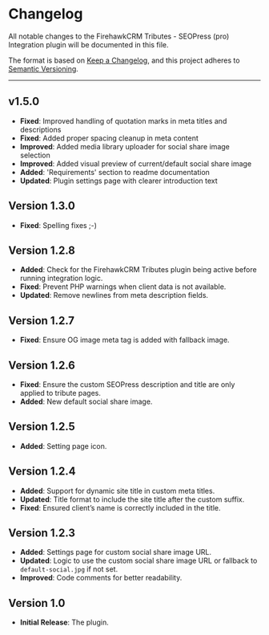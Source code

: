 # Changelog
All notable changes to the FirehawkCRM Tributes - SEOPress (pro) Integration plugin will be documented in this file.

The format is based on [Keep a Changelog](https://keepachangelog.com/en/1.0.0/),
and this project adheres to [Semantic Versioning](https://semver.org/spec/v2.0.0.html).

---

## v1.5.0
- **Fixed**: Improved handling of quotation marks in meta titles and descriptions
- **Fixed**: Added proper spacing cleanup in meta content
- **Improved**: Added media library uploader for social share image selection
- **Improved**: Added visual preview of current/default social share image
- **Added**: 'Requirements' section to readme documentation
- **Updated**: Plugin settings page with clearer introduction text


## Version 1.3.0
- **Fixed**: Spelling fixes ;-)

## Version 1.2.8
- **Added**: Check for the FirehawkCRM Tributes plugin being active before running integration logic.
- **Fixed**: Prevent PHP warnings when client data is not available.
- **Updated**: Remove newlines from meta description fields.

## Version 1.2.7
- **Fixed**: Ensure OG image meta tag is added with fallback image.

## Version 1.2.6
- **Fixed**: Ensure the custom SEOPress description and title are only applied to tribute pages.
- **Added**: New default social share image.

## Version 1.2.5
- **Added**: Setting page icon.

## Version 1.2.4
- **Added**: Support for dynamic site title in custom meta titles.
- **Updated**: Title format to include the site title after the custom suffix.
- **Fixed**: Ensured client’s name is correctly included in the title.

## Version 1.2.3
- **Added**: Settings page for custom social share image URL.
- **Updated**: Logic to use the custom social share image URL or fallback to `default-social.jpg` if not set.
- **Improved**: Code comments for better readability.

## Version 1.0
- **Initial Release**: The plugin.